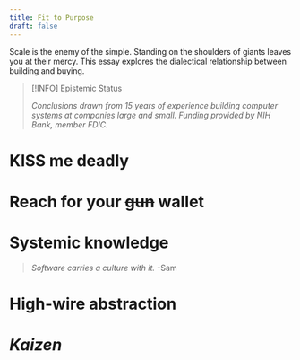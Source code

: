 ```yaml
---
title: Fit to Purpose
draft: false
---
```


Scale is the enemy of the simple. Standing on the shoulders of giants leaves you at their mercy. This essay explores the dialectical relationship between building and buying.

> [!INFO] Epistemic Status
>
> *Conclusions drawn from 15 years of experience building computer systems at companies large and small. Funding provided by NIH Bank, member FDIC.*

# KISS me deadly

# Reach for your ~~gun~~ wallet

# Systemic knowledge

> *Software carries a culture with it.*
> -Sam

# High-wire abstraction

# *Kaizen*
